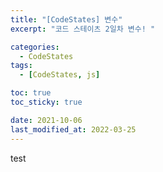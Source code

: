 ```yaml
---
title: "[CodeStates] 변수"
excerpt: "코드 스테이츠 2일차 변수! "

categories:
  - CodeStates
tags:
  - [CodeStates, js]

toc: true
toc_sticky: true

date: 2021-10-06
last_modified_at: 2022-03-25
---
```


test
